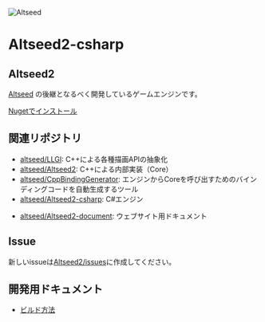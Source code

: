 ![Altseed](https://github.com/altseed/Altseed2-csharp/workflows/Altseed/badge.svg)

# Altseed2-csharp

## Altseed2
 [Altseed](https://github.com/altseed/Altseed) の後継となるべく開発しているゲームエンジンです。

[Nugetでインストール](https://www.nuget.org/packages/Altseed2)

## 関連リポジトリ
* [altseed/LLGI](https://github.com/altseed/LLGI): C++による各種描画APIの抽象化
* [altseed/Altseed2](https://github.com/altseed/Altseed2): C++による内部実装（Core）
* [altseed/CppBindingGenerator](https://github.com/altseed/CppBindingGenerator): エンジンからCoreを呼び出すためのバインディングコードを自動生成するツール
* [altseed/Altseed2-csharp](https://github.com/altseed/Altseed2-csharp): C#エンジン
- [altseed/Altseed2-document](https://github.com/altseed/Altseed2-document): ウェブサイト用ドキュメント

## Issue
新しいissueは[Altseed2/issues](https://github.com/altseed/Altseed2/issues)に作成してください。

## 開発用ドキュメント

* [ビルド方法](Documents/HowToBuild_Ja.md)

